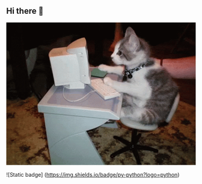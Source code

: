 ## Hi there 👋

<img src="https://github.com/RamilNurulin/RamilNurulin/blob/main/Gifka.gif" alt="cat at the computer" width="600">

![Static badge] (https://img.shields.io/badge/py-python?logo=python)

